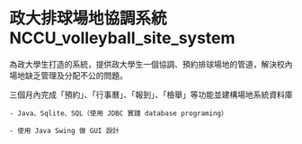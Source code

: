 # 政大排球場地協調系統 NCCU_volleyball_site_system

為政大學生打造的系統，提供政大學生一個協調、預約排球場地的管道，解決校內場地缺乏管理及分配不公的問題。


三個月內完成「預約」、「行事曆」、「報到」、「檢舉」等功能並建構場地系統資料庫

    - Java、Sqlite、SQL（使用 JDBC 實踐 database programing）
    
    - 使用 Java Swing 做 GUI 設計
